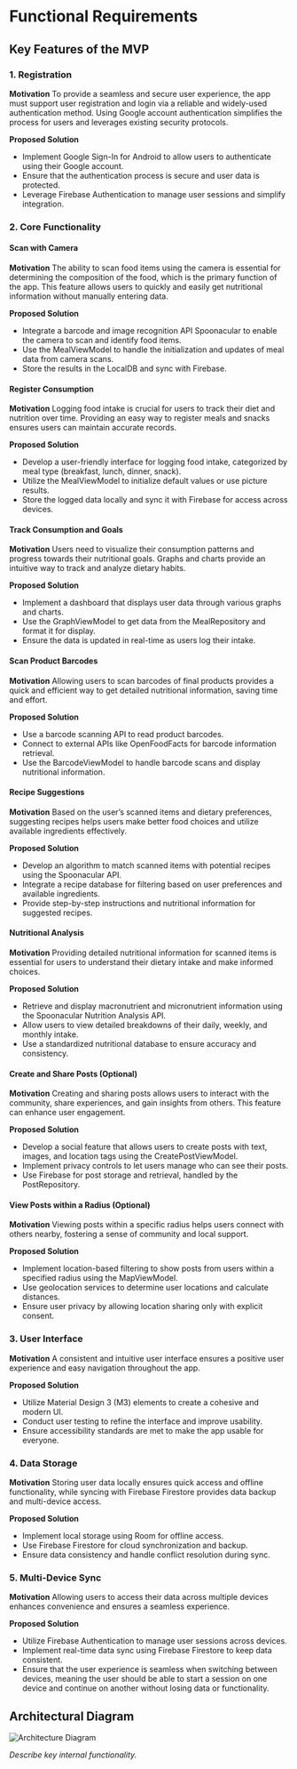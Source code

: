 # Functional Requirements

## Key Features of the MVP

### 1. Registration

**Motivation**
To provide a seamless and secure user experience, the app must support user registration and login via a reliable and widely-used authentication method. Using Google account authentication simplifies the process for users and leverages existing security protocols.

**Proposed Solution**
- Implement Google Sign-In for Android to allow users to authenticate using their Google account.
- Ensure that the authentication process is secure and user data is protected.
- Leverage Firebase Authentication to manage user sessions and simplify integration.

### 2. Core Functionality

#### Scan with Camera

**Motivation**
The ability to scan food items using the camera is essential for determining the composition of the food, which is the primary function of the app. This feature allows users to quickly and easily get nutritional information without manually entering data.

**Proposed Solution**
- Integrate a barcode and image recognition API Spoonacular to enable the camera to scan and identify food items.
- Use the MealViewModel to handle the initialization and updates of meal data from camera scans.
- Store the results in the LocalDB and sync with Firebase.

#### Register Consumption

**Motivation**
Logging food intake is crucial for users to track their diet and nutrition over time. Providing an easy way to register meals and snacks ensures users can maintain accurate records.

**Proposed Solution**
- Develop a user-friendly interface for logging food intake, categorized by meal type (breakfast, lunch, dinner, snack).
- Utilize the MealViewModel to initialize default values or use picture results.
- Store the logged data locally and sync it with Firebase for access across devices.

#### Track Consumption and Goals

**Motivation**
Users need to visualize their consumption patterns and progress towards their nutritional goals. Graphs and charts provide an intuitive way to track and analyze dietary habits.

**Proposed Solution**
- Implement a dashboard that displays user data through various graphs and charts.
- Use the GraphViewModel to get data from the MealRepository and format it for display.
- Ensure the data is updated in real-time as users log their intake.

#### Scan Product Barcodes

**Motivation**
Allowing users to scan barcodes of final products provides a quick and efficient way to get detailed nutritional information, saving time and effort.

**Proposed Solution**
- Use a barcode scanning API to read product barcodes.
- Connect to external APIs like OpenFoodFacts for barcode information retrieval.
- Use the BarcodeViewModel to handle barcode scans and display nutritional information.

#### Recipe Suggestions

**Motivation**
Based on the user’s scanned items and dietary preferences, suggesting recipes helps users make better food choices and utilize available ingredients effectively.

**Proposed Solution**
- Develop an algorithm to match scanned items with potential recipes using the Spoonacular API.
- Integrate a recipe database for filtering based on user preferences and available ingredients.
- Provide step-by-step instructions and nutritional information for suggested recipes.

#### Nutritional Analysis

**Motivation**
Providing detailed nutritional information for scanned items is essential for users to understand their dietary intake and make informed choices.

**Proposed Solution**
- Retrieve and display macronutrient and micronutrient information using the Spoonacular Nutrition Analysis API.
- Allow users to view detailed breakdowns of their daily, weekly, and monthly intake.
- Use a standardized nutritional database to ensure accuracy and consistency.

#### Create and Share Posts (Optional)

**Motivation**
Creating and sharing posts allows users to interact with the community, share experiences, and gain insights from others. This feature can enhance user engagement.

**Proposed Solution**
- Develop a social feature that allows users to create posts with text, images, and location tags using the CreatePostViewModel.
- Implement privacy controls to let users manage who can see their posts.
- Use Firebase for post storage and retrieval, handled by the PostRepository.

#### View Posts within a Radius (Optional)

**Motivation**
Viewing posts within a specific radius helps users connect with others nearby, fostering a sense of community and local support.

**Proposed Solution**
- Implement location-based filtering to show posts from users within a specified radius using the MapViewModel.
- Use geolocation services to determine user locations and calculate distances.
- Ensure user privacy by allowing location sharing only with explicit consent.

### 3. User Interface

**Motivation**
A consistent and intuitive user interface ensures a positive user experience and easy navigation throughout the app.

**Proposed Solution**
- Utilize Material Design 3 (M3) elements to create a cohesive and modern UI.
- Conduct user testing to refine the interface and improve usability.
- Ensure accessibility standards are met to make the app usable for everyone.

### 4. Data Storage

**Motivation**
Storing user data locally ensures quick access and offline functionality, while syncing with Firebase Firestore provides data backup and multi-device access.

**Proposed Solution**
- Implement local storage using Room for offline access.
- Use Firebase Firestore for cloud synchronization and backup.
- Ensure data consistency and handle conflict resolution during sync.

### 5. Multi-Device Sync

**Motivation**
Allowing users to access their data across multiple devices enhances convenience and ensures a seamless experience.

**Proposed Solution**
- Utilize Firebase Authentication to manage user sessions across devices.
- Implement real-time data sync using Firebase Firestore to keep data consistent.
- Ensure that the user experience is seamless when switching between devices, meaning the user should be able to start a session on one device and continue on another without losing data or functionality.

## Architectural Diagram

![Architecture Diagram](Architecture.png)



*Describe key internal functionality.*

